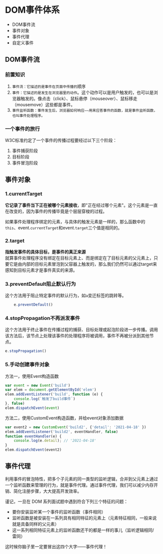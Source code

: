 # DOM事件体系
- DOM事件流
- 事件对象
- 事件代理
- 自定义事件

## DOM事件流

### 前置知识
1. `事件流：它描述的是事件在页面中传播的`顺序
2. `事件：它描述的是发生在浏览器里的动作`。这个动作可以是用户触发的，也可以是浏览器触发的。像点击（click）、鼠标悬停（mouseover）、鼠标移走（mousemove）这些都是事件。    
3. `事件监听函数：事件发生后，浏览器如何响应——用来应答事件的函数，就是事件监听函数，也叫事件处理程序。`    

### 一个事件的旅行
W3C标准约定了一个事件的传播过程要经过以下三个阶段：    
1. 事件捕获阶段
2. 目标阶段
3. 事件冒泡阶段

## 事件对象
### 1.currentTarget
**它记录了事件当下正在被哪个元素接收**，即"正在经过哪个元素"。这个元素是一直在改变的，因为事件的传播毕竟是个层层穿梭的过程。    

如果事件处理程序绑定的元素，与具体的触发元素是一样的，那么函数中的`this`、event.`currentTarget`和event.`target`三个值是相同的。

### 2.target
**指触发事件的具体目标，是事件的真正来源**    
就算事件处理程序没有绑定在目标元素上、而是绑定在了目标元素的父元素上，只要它是由内部的目标元素冒泡到父容器上触发的，那么我们仍然可以通过target来感知到目标元素才是事件真实的来源。    

### 3.preventDefault阻止默认行为
这个方法用于阻止特定事件的默认行为，如`a`变迁标签的跳转等。
```js
    e.preventDefault()
```    

### 4.stopPropagation不再派发事件
这个方法用于终止事件在传播过程的捕获、目标处理或起泡阶段进一步传播。调用该方法后，该节点上处理该事件的处理程序将被调用，事件不再被分派到其他节点。
```js
e.stopPropagation()
```    

### 5.手动创建事件对象
方法一，使用Event构造函数    

```js
var event = new Event('build')
var elem = document.getElementById('elem')
elem.addEventListener('build', function (e) {
    console.log(`触发了build事件`)
}, false)
elem.dispatchEvent(event)
```    
方法二，使用CustomEvent构造函数，并给event对象添加数据
```js
var event2 = new CustomEvent('build2', {'detail': '2021-04-18' })
elem.addEventListener('build2', eventHandler, false)
function eventHandler(e) {
    console.log(e.detail); // '2021-04-18' 
}
elem.dispatchEvent(event2)
```

## 事件代理
利用事件的冒泡特性，把多个子元素的同一类型的监听逻辑，合并到父元素上通过一个监听函数来管理的行为，就是事件代理。通过事件代理，我们可以减少内存开销、简化注册步骤，大大提高开发效率。

谨记，一旦在 DOM 系列面试题中遇到符合下列三个特征的问题：

- 要你安装监听某一个事件的监听函数（事件相同）
- 监听函数是被安装在一系列具有相同特征的元素上（元素特征相同，一般来说就是具备同样的父元素）
- 这一系列相同特征元素上的监听函数还干的都是一样的事儿（监听逻辑相同/雷同）    

这时候你脑子里一定要冒出这四个大字——事件代理！

